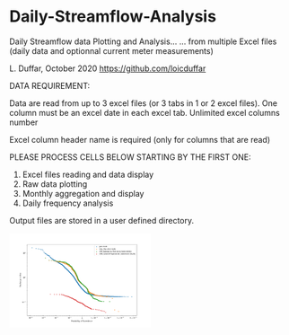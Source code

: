 # Daily-Streamflow-Analysis

Daily Streamflow data Plotting and Analysis...
... from multiple Excel files (daily data and optionnal current meter measurements)

L. Duffar, October 2020 https://github.com/loicduffar

DATA REQUIREMENT:

Data are read from up to 3 excel files (or 3 tabs in 1 or 2 excel files).
One column must be an excel date in each excel tab.
Unlimited excel columns number

Excel column header name is required (only for columns that are read)

PLEASE PROCESS CELLS BELOW STARTING BY THE FIRST ONE:

1) Excel files reading and data display
2) Raw data plotting
3) Monthly aggregation and display
4) Daily frequency analysis

Output files are stored in a user defined directory.

<img src="https://github.com/loicduffar/Daily-Streamflow-Analysis/blob/main/out/daily%20streamflows-flow%20duration%20curve.png" width="50%"></img>
